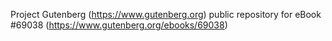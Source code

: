 Project Gutenberg (https://www.gutenberg.org) public repository for
eBook #69038 (https://www.gutenberg.org/ebooks/69038)
